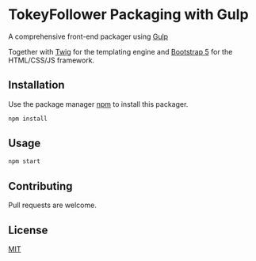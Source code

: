 # TokeyFollower Packaging with Gulp

A comprehensive front-end packager using [Gulp](https://gulpjs.com/)

Together with [Twig](https://twig.symfony.com/) for the templating engine and [Bootstrap 5](https://getbootstrap.com/docs/3.3/) for the HTML/CSS/JS framework.

## Installation

Use the package manager [npm](https://www.npmjs.com/get-npm) to install this packager.

```bash
npm install
```

## Usage

```bash
npm start
```

## Contributing
Pull requests are welcome.

## License
[MIT](https://choosealicense.com/licenses/mit/)
